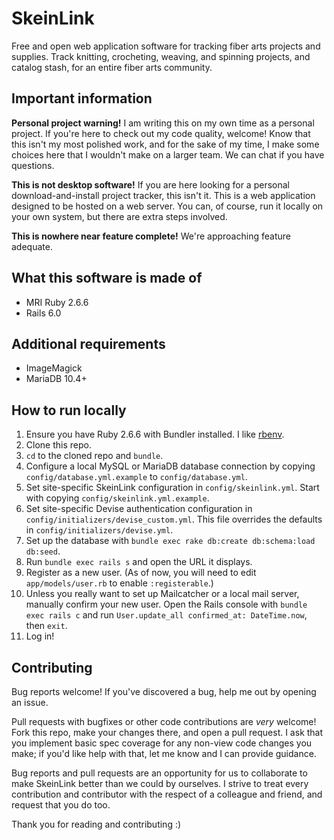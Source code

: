 # SkeinLink

Free and open web application software for tracking fiber arts projects and supplies. Track
knitting, crocheting, weaving, and spinning projects, and catalog stash, for an entire fiber arts
community.

## Important information

**Personal project warning!** I am writing this on my own time as a personal project. If you're here
to check out my code quality, welcome! Know that this isn't my most polished work, and for the sake
of my time, I make some choices here that I wouldn't make on a larger team. We can chat if you have
questions.

**This is not desktop software!** If you are here looking for a personal download-and-install project
tracker, this isn't it. This is a web application designed to be hosted on a web server. You can, of
course, run it locally on your own system, but there are extra steps involved.

**This is nowhere near feature complete!** We're approaching feature adequate.

## What this software is made of

* MRI Ruby 2.6.6
* Rails 6.0

## Additional requirements

* ImageMagick
* MariaDB 10.4+

## How to run locally

1. Ensure you have Ruby 2.6.6 with Bundler installed. I like [rbenv](https://github.com/rbenv/rbenv).
2. Clone this repo.
3. `cd` to the cloned repo and `bundle`.
4. Configure a local MySQL or MariaDB database connection by copying `config/database.yml.example` to `config/database.yml`.
5. Set site-specific SkeinLink configuration in `config/skeinlink.yml`. Start with copying `config/skeinlink.yml.example`.
6. Set site-specific Devise authentication configuration in `config/initializers/devise_custom.yml`. This file overrides the defaults in `config/initializers/devise.yml`.
7. Set up the database with `bundle exec rake db:create db:schema:load db:seed`.
8. Run `bundle exec rails s` and open the URL it displays.
9. Register as a new user. (As of now, you will need to edit `app/models/user.rb` to enable `:registerable`.)
10. Unless you really want to set up Mailcatcher or a local mail server, manually confirm your new user. Open the Rails console with `bundle exec rails c` and run `User.update_all confirmed_at: DateTime.now`, then `exit`.
11. Log in!

## Contributing

Bug reports welcome! If you've discovered a bug, help me out by opening an issue.

Pull requests with bugfixes or other code contributions are _very_ welcome! Fork this repo, make
your changes there, and open a pull request. I ask that you implement basic spec coverage for any
non-view code changes you make; if you'd like help with that, let me know and I can provide
guidance.

Bug reports and pull requests are an opportunity for us to collaborate to make SkeinLink better than
we could by ourselves. I strive to treat every contribution and contributor with the respect of a
colleague and friend, and request that you do too.

Thank you for reading and contributing :)
